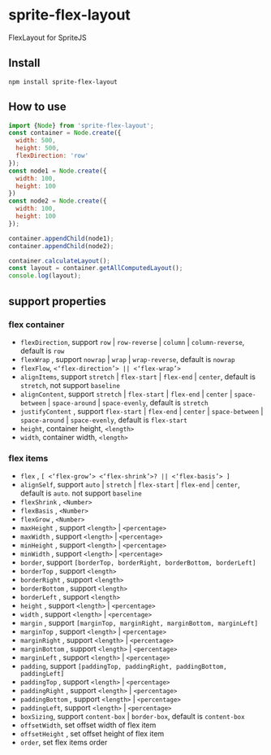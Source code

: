 # sprite-flex-layout
FlexLayout for SpriteJS

## Install

```
npm install sprite-flex-layout
```

## How to use

```js
import {Node} from 'sprite-flex-layout';
const container = Node.create({
  width: 500,
  height: 500,
  flexDirection: 'row'
});
const node1 = Node.create({
  width: 100,
  height: 100
})
const node2 = Node.create({
  width: 100,
  height: 100
});

container.appendChild(node1);
container.appendChild(node2);

container.calculateLayout();
const layout = container.getAllComputedLayout();
console.log(layout);
```

## support properties

### flex container

* `flexDirection`, support `row` | `row-reverse` | `column` | `column-reverse`, default is `row`
* `flexWrap` , support `nowrap` | `wrap` | `wrap-reverse`, default is `nowrap`
* `flexFlow`, 	`<‘flex-direction’> || <‘flex-wrap’>`
* `alignItems`, support  `stretch` | `flex-start` | `flex-end` | `center`, default is `stretch`, not support `baseline`
* `alignContent`, support `stretch` | `flex-start` | `flex-end` | `center` | `space-between` | `space-around` | `space-evenly`, default is `stretch`
* `justifyContent` , support `flex-start` | `flex-end` | `center` | `space-between` | `space-around` | `space-evenly`, default is `flex-start`
* `height`,  container height, `<length>`
* `width`, container width, `<length>`

### flex items

* `flex` , `[ <‘flex-grow’> <‘flex-shrink’>? || <‘flex-basis’> ]`
* `alignSelf`, support `auto` | `stretch` | `flex-start` | `flex-end` | `center`, default is `auto`. not support `baseline`
* `flexShrink` , `<Number>`
* `flexBasis` , `<Number>`
* `flexGrow` , `<Number>`
* `maxHeight` , support `<length>` | `<percentage>`
* `maxWidth` , support `<length>` | `<percentage>`
* `minHeight` , support `<length>` | `<percentage>`
* `minWidth` , support `<length>` | `<percentage>`
* `border`, support `[borderTop, borderRight, borderBottom, borderLeft]`
* `borderTop` , support `<length>`
* `borderRight` , support `<length>`
* `borderBottom` , support `<length>`
* `borderLeft` , support `<length>`
* `height` , support `<length>` | `<percentage>`
* `width` , support `<length>` | `<percentage>`
* `margin` , support `[marginTop, marginRight, marginBottom, marginLeft]`
* `marginTop` , support `<length>` | `<percentage>`
* `marginRight` , support `<length>` | `<percentage>`
* `marginBottom` , support `<length>` | `<percentage>`
* `marginLeft` , support `<length>` | `<percentage>`
* `padding`, support `[paddingTop, paddingRight, paddingBottom, paddingLeft]`
* `paddingTop` , support `<length>` | `<percentage>`
* `paddingRight` , support `<length>` | `<percentage>`
* `paddingBottom` , support `<length>` | `<percentage>`
* `paddingLeft`, support `<length>` | `<percentage>`
* `boxSizing`, support `content-box` | `border-box`, default is `content-box`
* `offsetWidth`, set offset width of flex item
* `offsetHeight` , set offset height of flex item
* `order`, set flex items order